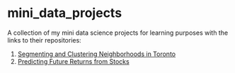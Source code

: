 # mini_data_projects

A collection of my mini data science projects for learning purposes with the links to their repositories:
1. [Segmenting and Clustering Neighborhoods in Toronto](https://github.com/n-shenoy/Clustering-and-Segmenting-Neighborhoods-in-Toronto)
2. [Predicting Future Returns from Stocks](https://github.com/n-shenoy/tradebook)
